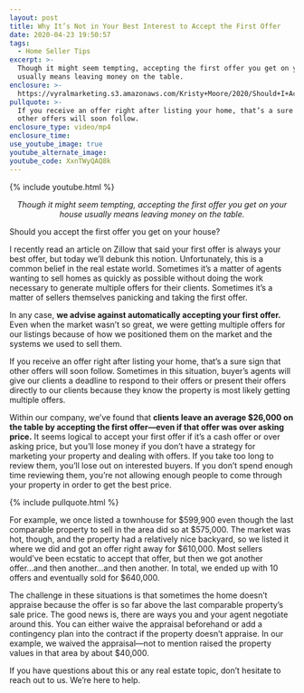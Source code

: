 ```yaml
---
layout: post
title: Why It’s Not in Your Best Interest to Accept the First Offer
date: 2020-04-23 19:50:57
tags:
  - Home Seller Tips
excerpt: >-
  Though it might seem tempting, accepting the first offer you get on your house
  usually means leaving money on the table.
enclosure: >-
  https://vyralmarketing.s3.amazonaws.com/Kristy+Moore/2020/Should+I+Accept+the+First+Offer+I+Get+On+My+House_.mp4
pullquote: >-
  If you receive an offer right after listing your home, that’s a sure sign that
  other offers will soon follow.
enclosure_type: video/mp4
enclosure_time:
use_youtube_image: true
youtube_alternate_image:
youtube_code: XxnTWyQAQ8k
---
```


{% include youtube.html %}

<p style="text-align: center;"><em>Though it might seem tempting, accepting the first offer you get on your house usually means leaving money on the table.</em></p>

Should you accept the first offer you get on your house?

I recently read an article on Zillow that said your first offer is always your best offer, but today we’ll debunk this notion. Unfortunately, this is a common belief in the real estate world. Sometimes it’s a matter of agents wanting to sell homes as quickly as possible without doing the work necessary to generate multiple offers for their clients. Sometimes it’s a matter of sellers themselves panicking and taking the first offer.&nbsp;

In any case, **we advise against automatically accepting your first offer.** Even when the market wasn’t so great, we were getting multiple offers for our listings because of how we positioned them on the market and the systems we used to sell them.&nbsp;

If you receive an offer right after listing your home, that’s a sure sign that other offers will soon follow. Sometimes in this situation, buyer’s agents will give our clients a deadline to respond to their offers or present their offers directly to our clients because they know the property is most likely getting multiple offers.&nbsp;

Within our company, we’ve found that **clients leave an average $26,000 on the table by accepting the first offer—even if that offer was over asking price.** It seems logical to accept your first offer if it’s a cash offer or over asking price, but you’ll lose money if you don’t have a strategy for marketing your property and dealing with offers. If you take too long to review them, you’ll lose out on interested buyers. If you don’t spend enough time reviewing them, you’re not allowing enough people to come through your property in order to get the best price.

{% include pullquote.html %}

For example, we once listed a townhouse for $599,900 even though the last comparable property to sell in the area did so at $575,000. The market was hot, though, and the property had a relatively nice backyard, so we listed it where we did and got an offer right away for $610,000. Most sellers would’ve been ecstatic to accept that offer, but then we got another offer...and then another...and then another. In total, we ended up with 10 offers and eventually sold for $640,000.&nbsp;

The challenge in these situations is that sometimes the home doesn’t appraise because the offer is so far above the last comparable property’s sale price. The good news is, there are ways you and your agent negotiate around this. You can either waive the appraisal beforehand or add a contingency plan into the contract if the property doesn’t appraise. In our example, we waived the appraisal—not to mention raised the property values in that area by about $40,000.

If you have questions about this or any real estate topic, don’t hesitate to reach out to us. We’re here to help.